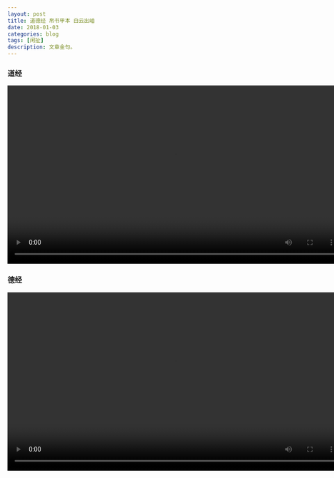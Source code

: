 ```yaml
---
layout: post
title: 道德经 帛书甲本 白云出岫
date: 2018-01-03
categories: blog
tags: [闲扯]
description: 文章金句。
---
```

### 道经


<center><p><video controls="controls" width="750" height="400" src="http://pgccdn.v.baidu.com/1619351278_2680263457_20170107144954.mp4?authorization=bce-auth-v1%2Fc308a72e7b874edd9115e4614e1d62f6%2F2017-01-07T06%3A53%3A13Z%2F-1%2F%2Fb9e070e3bf19fd6e1cff6337ca11f80eae3fe9fc8621a1c575890c2c88a104b0&responseCacheControl=max-age%3D8640000&responseExpires=Mon%2C+17+Apr+2017+14%3A53%3A13+GMT&xcode=6169d853922d48b021a8ec076b17f1eb7cd19e1d6273e60d&time=1515036032
"></video></p>
</center>


### 德经


<center><p><video controls="controls" width="750" height="400" src="https://vd1.bdstatic.com/mda-hd1atg5r08d3b07e/sc/mda-hd1atg5r08d3b07e.mp4?playlist%3D%5B%22hd%22%2C%22sc%22%5D&amp;auth_key=1514985303-0-0-db8bf852db5f580f7400540ec5f0f753&amp;bcevod_channel=searchbox_feed&amp;pd=wisenatural&amp;abtest=all
"></video></p>
</center> 
